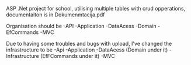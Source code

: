 ASP .Net project for school, utilising multiple tables with crud opperations, documentaiton is in Dokumenmtacija.pdf

Organisation should be 
-API 
-Application 
-DataAcess
-Domain
-EfCommands
-MVC

Due to having some troubles and bugs with upload, I've changed the infrastructure to be 
-Api
-Application
-DataAcess (Domain under it)
-Infrastructure (EfFCommands under it)
-MVC
